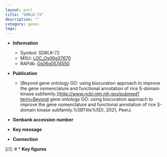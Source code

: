 ```yaml
---
layout: post
title: "SDRLK-72"
description: ""
category: genes
tags: 
---
```


* **Information**  
    + Symbol: SDRLK-72  
    + MSU: [LOC_Os06g37670](http://rice.uga.edu/cgi-bin/ORF_infopage.cgi?orf=LOC_Os06g37670)  
    + RAPdb: [Os06g0574550](https://rapdb.dna.affrc.go.jp/locus/?name=Os06g0574550)  

* **Publication**  
    + [Beyond gene ontology GO: using biocuration approach to improve the gene nomenclature and functional annotation of rice S-domain kinase subfamily.](http://www.ncbi.nlm.nih.gov/pubmed?term=Beyond gene ontology GO: using biocuration approach to improve the gene nomenclature and functional annotation of rice S-domain kinase subfamily.%5BTitle%5D), 2021, PeerJ.

* **Genbank accession number**  

* **Key message**  

* **Connection**  

[//]: # * **Key figures**  



